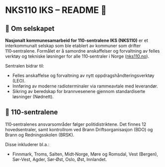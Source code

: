 # NKS110 IKS – README 📘

## 📌 Om selskapet

**Nasjonalt kommunesamarbeid for 110‑sentralene IKS (NKS110)** er et interkommunalt selskap som ble etablert av kommuner som drifter 110‑sentralene. Formålet er å samordne anskaffelser og forvaltning av felles verktøy og tekniske løsninger for alle 110‑sentraler i Norge ([nks110.no](https://nks110.no/om-nks110)).

Sentralen bidrar til:
- Felles anskaffelse og forvaltning av nytt oppdragshåndteringsverktøy (LEO).
- Innføring av moderne radioterminaler via rammeavtale med leverandør.
- Sikring av beredskap for brannvesenene gjennom standardiserte løsninger (Nødnett).

## 🏢 110‑sentralene

110‑sentralenes ansvarsområder følger politidistriktene. Det finnes 12 hovedsentraler, samt kontrollrom ved Brann Driftsorganisasjon (BDO) og Brann og Redningsskolen (BRSK).

Disse inkluderer bl.a.:
- Finnmark, Troms, Salten, Midt‑Norge, Møre og Romsdal, Vest (Bergen), Sør‑Vest, Agder, Sør‑Øst, Oslo, Øst, Innlandet.
